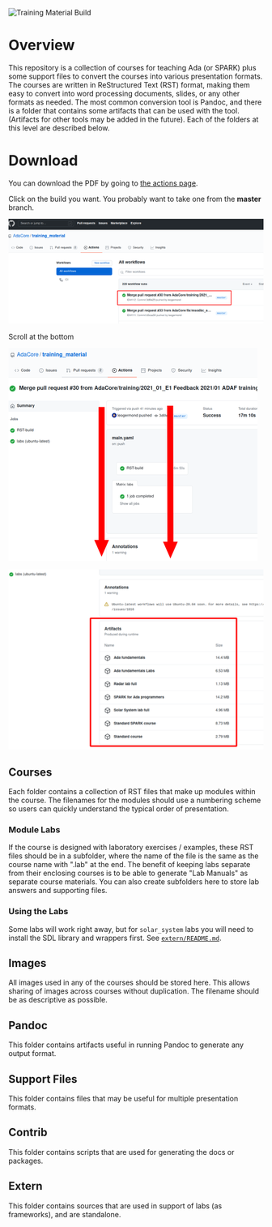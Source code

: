 ![Training Material Build](https://github.com/adacore/training_material/workflows/CI/badge.svg)

# Overview

This repository is a collection of courses for teaching Ada (or SPARK) plus some
support files to convert the courses into various presentation formats. The
courses are written in ReStructured Text (RST) format, making them easy to
convert into word processing documents, slides, or any other formats as needed.
The most common conversion tool is Pandoc, and there is a folder that contains
some artifacts that can be used with the tool. (Artifacts for other tools
may be added in the future). Each of the folders at this level are described
below.

# Download

You can download the PDF by going to [the actions page](http://github.com/adacore/training_material/actions).

Click on the build you want. You probably want to take one from the **master** branch.

![Click build](images/github/artifacts_1.png)

Scroll at the bottom

![Bottom scroll](images/github/artifacts_2.png)

![Artifact examples](images/github/artifacts_3.png)

## Courses

Each folder contains a collection of RST files that make up modules within
the course. The filenames for the modules should use a numbering scheme so
users can quickly understand the typical order of presentation. 

### Module Labs

If the course is designed with laboratory exercises / examples, these RST
files should be in a subfolder, where the name of the file is the same as the
course name with ".lab" at the end. The benefit of keeping labs separate from
their enclosing courses is to be able to generate "Lab Manuals" as separate
course materials. You can also create subfolders here to store lab answers
and supporting files.

### Using the Labs

Some labs will work right away, but for `solar_system` labs you will need to install
the SDL library and wrappers first. See [`extern/README.md`](extern/README.md).

## Images

All images used in any of the courses should be stored here. This allows
sharing of images across courses without duplication. The filename should be
as descriptive as possible.

## Pandoc

This folder contains artifacts useful in running Pandoc to generate any output
format.

## Support Files

This folder contains files that may be useful for multiple presentation formats.

## Contrib

This folder contains scripts that are used for generating the docs or packages.

## Extern

This folder contains sources that are used in support of labs (as frameworks), and are
standalone.
